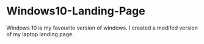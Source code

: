 # Windows10-Landing-Page
Windows 10 is my favourite version of windows. I created a modifed version of my laptop landing page.
